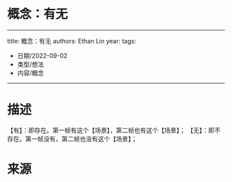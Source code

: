 # 概念：有无


---
title: 概念：有无
authors: Ethan Lin
year:
tags:
  - 日期/2022-09-02 
  - 类型/想法 
  - 内容/概念 
---




# 描述

【有】：即存在。第一帧有这个【场景】，第二帧也有这个【场景】；
【无】：即不存在。第一帧没有，第二帧也没有这个【场景】；

# 来源




